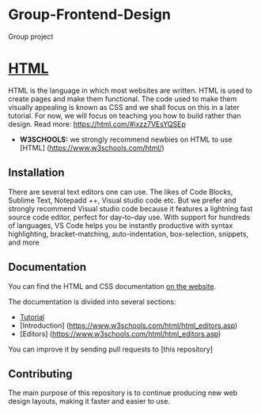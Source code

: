 # Group-Frontend-Design
Group project
# [HTML](https://html.com/)
HTML is the language in which most websites are written. HTML is used to create pages and make them functional.
The code used to make them visually appealing is known as CSS and we shall focus on this in a later tutorial. For now, we will focus on teaching you how to 
build rather than design.
Read more: https://html.com/#ixzz7VEsYQSEp
* **W3SCHOOLS:** we strongly recommend newbies on HTML to use [HTML] (https://www.w3schools.com/html/)

## Installation
There are several text editors one can use. The likes of Code Blocks, Sublime Text, Notepadd ++, Visual studio code etc. But we prefer and strongly recommend
Visual studio code because it features a lightning fast source code editor, perfect for day-to-day use. With support for hundreds of languages, 
VS Code helps you be instantly productive with syntax highlighting, bracket-matching, auto-indentation, box-selection, snippets, and more

## Documentation

You can find the HTML and CSS documentation [on the website](https://www.w3schools.com/html/).

The documentation is divided into several sections:

* [Tutorial](https://www.w3schools.com/html/default.asp)
* [Introduction] (https://www.w3schools.com/html/html_editors.asp)
* [Editors] (https://www.w3schools.com/html/html_editors.asp)

You can improve it by sending pull requests to [this repository]

## Contributing

The main purpose of this repository is to continue producing new web design layouts, making it faster and easier to use.
